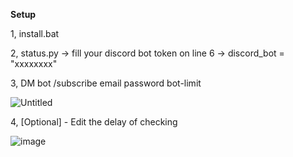 **Setup**

1, install.bat

2, status.py -> fill your discord bot token on line 6 -> discord_bot = "xxxxxxxx"

3, DM bot
/subscribe email password bot-limit

![Untitled](https://github.com/QuePast/prestigebot/assets/8728328/b69652f9-5c0c-4159-9d93-0a3235da4ec1)

4, [Optional] - Edit the delay of checking

![image](https://github.com/QuePast/prestigebot/assets/8728328/deb28758-3a82-4737-98d4-d5242b5e22a1)

